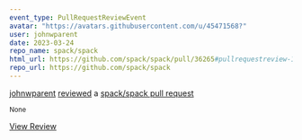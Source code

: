 ```yaml
---
event_type: PullRequestReviewEvent
avatar: "https://avatars.githubusercontent.com/u/45471568?"
user: johnwparent
date: 2023-03-24
repo_name: spack/spack
html_url: https://github.com/spack/spack/pull/36265#pullrequestreview-1355845299
repo_url: https://github.com/spack/spack
---
```


<a href='https://github.com/johnwparent' target='_blank'>johnwparent</a> <a href='https://github.com/spack/spack/pull/36265#pullrequestreview-1355845299' target='_blank'>reviewed</a> a <a href='https://github.com/spack/spack/pull/36265' target='_blank'>spack/spack pull request</a>

<small>None</small>

<a href='https://github.com/spack/spack/pull/36265#pullrequestreview-1355845299' target='_blank'>View Review</a>